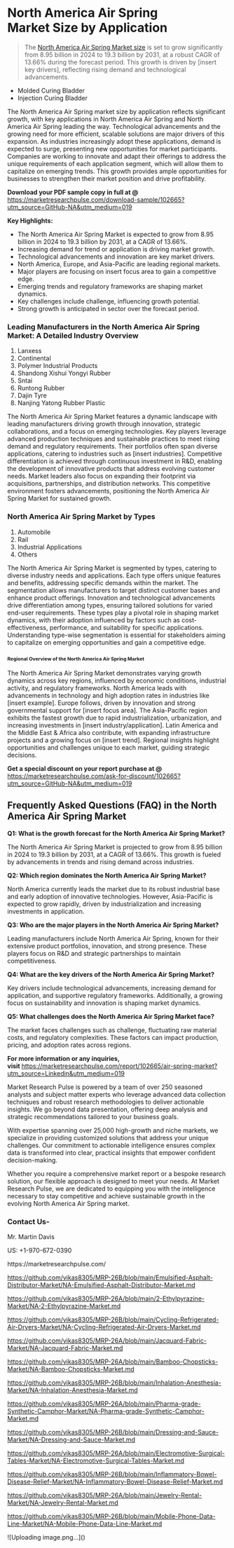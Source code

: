 
<h1>North America Air Spring Market&nbsp;Size by Application</h1><blockquote><p>The <a href="https://marketresearchpulse.com/download-sample/102665?utm_source=GitHub-NA&amp;utm_medium=019">North America Air Spring Market size</a> is set to grow significantly from 8.95 billion in 2024 to 19.3 billion by 2031, at a robust CAGR of 13.66% during the forecast period. This growth is driven by [insert key drivers], reflecting rising demand and technological advancements.</p></blockquote><ul><li>Molded Curing Bladder<li> Injection Curing Bladder</li></ul><p>The North America Air Spring market size by application reflects significant growth, with key applications in North America Air Spring and North America Air Spring leading the way. Technological advancements and the growing need for more efficient, scalable solutions are major drivers of this expansion. As industries increasingly adopt these applications, demand is expected to surge, presenting new opportunities for market participants. Companies are working to innovate and adapt their offerings to address the unique requirements of each application segment, which will allow them to capitalize on emerging trends. This growth provides ample opportunities for businesses to strengthen their market position and drive profitability.</p><p><strong>Download your PDF sample copy in full at @ </strong><a href="https://marketresearchpulse.com/download-sample/102665?utm_source=GitHub-NA&amp;utm_medium=019">https://marketresearchpulse.com/download-sample/102665?utm_source=GitHub-NA&amp;utm_medium=019</a></p><p><strong>Key Highlights: </strong></p><ul><li>The North America Air Spring Market is expected to grow from 8.95 billion in 2024 to 19.3 billion by 2031, at a CAGR of 13.66%.</li><li>Increasing demand for trend or application is driving market growth.</li><li>Technological advancements and innovation are key market drivers.</li><li>North America, Europe, and Asia-Pacific are leading regional markets.</li><li>Major players are focusing on insert focus area to gain a competitive edge.</li><li>Emerging trends and regulatory frameworks are shaping market dynamics.</li><li>Key challenges include challenge, influencing growth potential.</li><li>Strong growth is anticipated in sector over the forecast period.</li></ul><h3>Leading Manufacturers in the North America Air Spring Market: A Detailed Industry Overview</h3><ol><li>Lanxess</li><li>Continental</li><li>Polymer Industrial Products</li><li>Shandong Xishui Yongyi Rubber</li><li>Sntai</li><li>Runtong Rubber</li><li>Dajin Tyre</li><li>Nanjing Yatong Rubber Plastic</li></ol><div class="flex max-w-full flex-col flex-grow"><div class="min-h-8 text-message flex w-full flex-col items-end gap-2 whitespace-normal break-words [.text-message+&amp;]:mt-5" dir="auto" data-message-author-role="assistant" data-message-id="fd8432e4-4910-450d-b182-61b7bfb0a01f" data-message-model-slug="gpt-4o"><div class="flex w-full flex-col gap-1 empty:hidden first:pt-[3px]"><div class="markdown prose w-full break-words dark:prose-invert light"><p>The North America Air Spring Market features a dynamic landscape with leading manufacturers driving growth through innovation, strategic collaborations, and a focus on emerging technologies. Key players leverage advanced production techniques and sustainable practices to meet rising demand and regulatory requirements. Their portfolios often span diverse applications, catering to industries such as [insert industries]. Competitive differentiation is achieved through continuous investment in R&amp;D, enabling the development of innovative products that address evolving customer needs. Market leaders also focus on expanding their footprint via acquisitions, partnerships, and distribution networks. This competitive environment fosters advancements, positioning the North America Air Spring Market for sustained growth.</p></div></div></div></div><h3>North America Air Spring Market by Types</h3><ol><li>Automobile<li> Rail<li> Industrial Applications<li> Others</li></ol><div class="flex max-w-full flex-col flex-grow"><div class="min-h-8 text-message flex w-full flex-col items-end gap-2 whitespace-normal break-words [.text-message+&amp;]:mt-5" dir="auto" data-message-author-role="assistant" data-message-id="084470be-0bb7-4664-bddf-5156b4f41249" data-message-model-slug="gpt-4o-mini"><div class="flex w-full flex-col gap-1 empty:hidden first:pt-[3px]"><div class="markdown prose w-full break-words dark:prose-invert light"><p>The North America Air Spring Market is segmented by types, catering to diverse industry needs and applications. Each type offers unique features and benefits, addressing specific demands within the market. The segmentation allows manufacturers to target distinct customer bases and enhance product offerings. Innovation and technological advancements drive differentiation among types, ensuring tailored solutions for varied end-user requirements. These types play a pivotal role in shaping market dynamics, with their adoption influenced by factors such as cost-effectiveness, performance, and suitability for specific applications. Understanding type-wise segmentation is essential for stakeholders aiming to capitalize on emerging opportunities and gain a competitive edge.</p></div></div></div></div><h3><span style="font-size: 11px;">Regional Overview of the North America Air Spring Market</span></h3><div class="flex max-w-full flex-col flex-grow"><div class="min-h-8 text-message flex w-full flex-col items-end gap-2 whitespace-normal break-words [.text-message+&amp;]:mt-5" dir="auto" data-message-author-role="assistant" data-message-id="e9038762-ce64-4e30-91c9-9bd413514231" data-message-model-slug="gpt-4o-mini"><div class="flex w-full flex-col gap-1 empty:hidden first:pt-[3px]"><div class="markdown prose w-full break-words dark:prose-invert light"><p>The North America Air Spring Market demonstrates varying growth dynamics across key regions, influenced by economic conditions, industrial activity, and regulatory frameworks. North America leads with advancements in technology and high adoption rates in industries like [insert example]. Europe follows, driven by innovation and strong governmental support for [insert focus area]. The Asia-Pacific region exhibits the fastest growth due to rapid industrialization, urbanization, and increasing investments in [insert industry/application]. Latin America and the Middle East &amp; Africa also contribute, with expanding infrastructure projects and a growing focus on [insert trend]. Regional insights highlight opportunities and challenges unique to each market, guiding strategic decisions.</p></div></div></div></div><p><strong>Get a special discount on your report purchase at @ </strong><a href="https://marketresearchpulse.com/ask-for-discount/102665?utm_source=GitHub-NA&amp;utm_medium=019">https://marketresearchpulse.com/ask-for-discount/102665?utm_source=GitHub-NA&amp;utm_medium=019</a></p><h2>Frequently Asked Questions (FAQ) in the North America Air Spring Market</h2><p><strong>Q1: What is the growth forecast for the North America Air Spring Market?</strong></p><p>The North America Air Spring Market is projected to grow from 8.95 billion in 2024 to 19.3 billion by 2031, at a CAGR of 13.66%. This growth is fueled by advancements in trends and rising demand across industries.</p><p><strong>Q2: Which region dominates the North America Air Spring Market?</strong></p><p>North America currently leads the market due to its robust industrial base and early adoption of innovative technologies. However, Asia-Pacific is expected to grow rapidly, driven by industrialization and increasing investments in application.</p><p><strong>Q3: Who are the major players in the North America Air Spring Market?</strong></p><p>Leading manufacturers include North America Air Spring, known for their extensive product portfolios, innovation, and strong presence. These players focus on R&amp;D and strategic partnerships to maintain competitiveness.</p><p><strong>Q4: What are the key drivers of the North America Air Spring Market?</strong></p><p>Key drivers include technological advancements, increasing demand for application, and supportive regulatory frameworks. Additionally, a growing focus on sustainability and innovation is shaping market dynamics.</p><p><strong>Q5: What challenges does the North America Air Spring Market face?</strong></p><p>The market faces challenges such as challenge, fluctuating raw material costs, and regulatory complexities. These factors can impact production, pricing, and adoption rates across regions.</p><p><strong>For more information or any inquiries, visit&nbsp;</strong><a href="https://marketresearchpulse.com/report/102665/air-spring-market?utm_source=Linkedin&utm_medium=019">https://marketresearchpulse.com/report/102665/air-spring-market?utm_source=Linkedin&utm_medium=019</a></p><p>Market Research Pulse is powered by a team of over 250 seasoned analysts and subject matter experts who leverage advanced data collection techniques and robust research methodologies to deliver actionable insights. We go beyond data presentation, offering deep analysis and strategic recommendations tailored to your business goals.</p><p>With expertise spanning over 25,000 high-growth and niche markets, we specialize in providing customized solutions that address your unique challenges. Our commitment to actionable intelligence ensures complex data is transformed into clear, practical insights that empower confident decision-making.</p><p>Whether you require a comprehensive market report or a bespoke research solution, our flexible approach is designed to meet your needs. At Market Research Pulse, we are dedicated to equipping you with the intelligence necessary to stay competitive and achieve sustainable growth in the evolving North America Air Spring market.</p><h3><strong>Contact Us-</strong></h3><p>Mr. Martin Davis</p><p>US: +1-970-672-0390</p><p>https://marketresearchpulse.com/</p><p><a href="https://github.com/vikas8305/MRP-26B/blob/main/Emulsified-Asphalt-Distributor-Market/NA-Emulsified-Asphalt-Distributor-Market.md">https://github.com/vikas8305/MRP-26B/blob/main/Emulsified-Asphalt-Distributor-Market/NA-Emulsified-Asphalt-Distributor-Market.md</a></p><p><a href="https://github.com/vikas8305/MRP-26A/blob/main/2-Ethylpyrazine-Market/NA-2-Ethylpyrazine-Market.md">https://github.com/vikas8305/MRP-26A/blob/main/2-Ethylpyrazine-Market/NA-2-Ethylpyrazine-Market.md</a></p><p><a href="https://github.com/vikas8305/MRP-26B/blob/main/Cycling-Refrigerated-Air-Dryers-Market/NA-Cycling-Refrigerated-Air-Dryers-Market.md">https://github.com/vikas8305/MRP-26B/blob/main/Cycling-Refrigerated-Air-Dryers-Market/NA-Cycling-Refrigerated-Air-Dryers-Market.md</a></p><p><a href="https://github.com/vikas8305/MRP-26A/blob/main/Jacquard-Fabric-Market/NA-Jacquard-Fabric-Market.md">https://github.com/vikas8305/MRP-26A/blob/main/Jacquard-Fabric-Market/NA-Jacquard-Fabric-Market.md</a></p><p><a href="https://github.com/vikas8305/MRP-26A/blob/main/Bamboo-Chopsticks-Market/NA-Bamboo-Chopsticks-Market.md">https://github.com/vikas8305/MRP-26A/blob/main/Bamboo-Chopsticks-Market/NA-Bamboo-Chopsticks-Market.md</a></p><p><a href="https://github.com/vikas8305/MRP-26B/blob/main/Inhalation-Anesthesia-Market/NA-Inhalation-Anesthesia-Market.md">https://github.com/vikas8305/MRP-26B/blob/main/Inhalation-Anesthesia-Market/NA-Inhalation-Anesthesia-Market.md</a></p><p><a href="https://github.com/vikas8305/MRP-26A/blob/main/Pharma-grade-Synthetic-Camphor-Market/NA-Pharma-grade-Synthetic-Camphor-Market.md">https://github.com/vikas8305/MRP-26A/blob/main/Pharma-grade-Synthetic-Camphor-Market/NA-Pharma-grade-Synthetic-Camphor-Market.md</a></p><p><a href="https://github.com/vikas8305/MRP-26B/blob/main/Dressing-and-Sauce-Market/NA-Dressing-and-Sauce-Market.md">https://github.com/vikas8305/MRP-26B/blob/main/Dressing-and-Sauce-Market/NA-Dressing-and-Sauce-Market.md</a></p><p><a href="https://github.com/vikas8305/MRP-26A/blob/main/Electromotive-Surgical-Tables-Market/NA-Electromotive-Surgical-Tables-Market.md">https://github.com/vikas8305/MRP-26A/blob/main/Electromotive-Surgical-Tables-Market/NA-Electromotive-Surgical-Tables-Market.md</a></p><p><a href="https://github.com/vikas8305/MRP-26B/blob/main/Inflammatory-Bowel-Disease-Relief-Market/NA-Inflammatory-Bowel-Disease-Relief-Market.md">https://github.com/vikas8305/MRP-26B/blob/main/Inflammatory-Bowel-Disease-Relief-Market/NA-Inflammatory-Bowel-Disease-Relief-Market.md</a></p><p><a href="https://github.com/vikas8305/MRP-26A/blob/main/Jewelry-Rental-Market/NA-Jewelry-Rental-Market.md">https://github.com/vikas8305/MRP-26A/blob/main/Jewelry-Rental-Market/NA-Jewelry-Rental-Market.md</a></p><p><a href="https://github.com/vikas8305/MRP-26B/blob/main/Mobile-Phone-Data-Line-Market/NA-Mobile-Phone-Data-Line-Market.md">https://github.com/vikas8305/MRP-26B/blob/main/Mobile-Phone-Data-Line-Market/NA-Mobile-Phone-Data-Line-Market.md</a></p>
![Uploading image.png…]()
